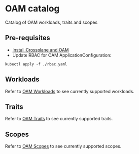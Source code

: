# OAM catalog

Catalog of OAM workloads, traits and scopes.

## Pre-requisites

- [Install Crossplane and OAM](https://github.com/oam-dev/crossplane-oam-sample)
- Update RBAC for OAM ApplicationConfiguration: 
```
kubectl apply -f ./rbac.yaml
```
## Workloads

Refer to [OAM Workloads](workloads/README.md) to see currently supported workloads.

## Traits

Refer to [OAM Traits](traits/README.md) to see currently supported traits.

## Scopes

Refer to [OAM Scopes](scopes/README.md) to see currently supported scopes.
